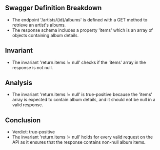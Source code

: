 ## Swagger Definition Breakdown
- The endpoint '/artists/{id}/albums' is defined with a GET method to retrieve an artist's albums.
- The response schema includes a property 'items' which is an array of objects containing album details.

## Invariant
- The invariant 'return.items != null' checks if the 'items' array in the response is not null.

## Analysis
- The invariant 'return.items != null' is true-positive because the 'items' array is expected to contain album details, and it should not be null in a valid response.

## Conclusion
- Verdict: true-positive
- The invariant 'return.items != null' holds for every valid request on the API as it ensures that the response contains non-null album items.
